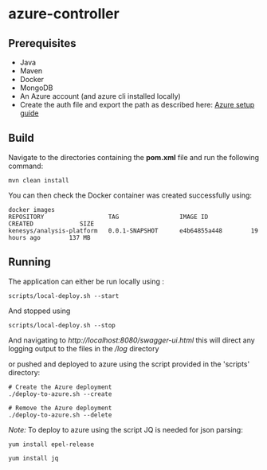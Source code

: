# azure-controller
## Prerequisites
- Java
- Maven
- Docker
- MongoDB
- An Azure account (and azure cli installed locally)
- Create the auth file and export the path as described here: [Azure setup guide](https://docs.microsoft.com/en-us/java/azure/java-sdk-azure-get-started?view=azure-java-stable)
## Build
Navigate to the directories containing the **pom.xml** file and run the following command:
```
mvn clean install
```
You can then check the Docker container was created successfully using:
```
docker images
REPOSITORY                  TAG                 IMAGE ID            CREATED             SIZE
kenesys/analysis-platform   0.0.1-SNAPSHOT      e4b64855a448        19 hours ago        137 MB
```
## Running
The application can either be run locally using :
```
scripts/local-deploy.sh --start
```
And stopped using
```
scripts/local-deploy.sh --stop
```
And navigating to *http://localhost:8080/swagger-ui.html*
this will direct any logging output to the files in the */log* directory

or pushed and deployed to azure using the script provided in the 'scripts' directory:
```
# Create the Azure deployment
./deploy-to-azure.sh --create

# Remove the Azure deployment
./deploy-to-azure.sh --delete
```
*Note:* To deploy to azure using the script JQ is needed for json parsing:
```
yum install epel-release

yum install jq
```
